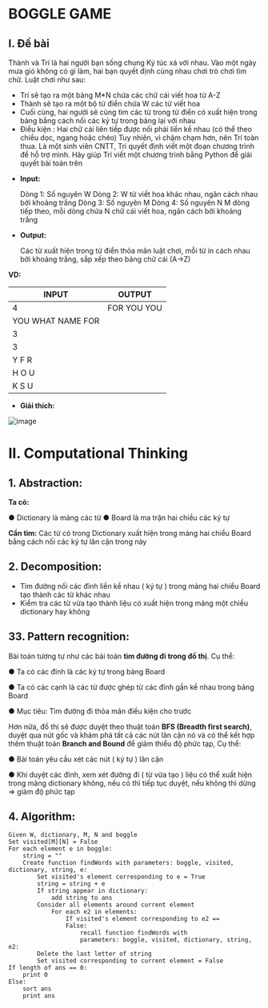 # **BOGGLE GAME**
## **I. Đề bài**
Thành và Trí là hai người bạn sống chung Ký túc xá với nhau. Vào một ngày mưa gió không có gì làm, hai bạn quyết định cùng nhau chơi trò chơi tìm chữ. Luật chơi như sau:
-	Trí sẽ tạo ra một bảng  M*N chứa các chữ cái viết hoa từ A-Z
-	Thành sẽ tạo ra một bộ từ điển chứa W các từ viết hoa
-	Cuối cùng, hai người sẽ cùng tìm các từ trong từ điển có xuất hiện trong bảng bẳng cách nối các ký tự trong bảng lại với nhau
-	Điều kiện : Hai chữ cái liên tiếp được nối phải liền kề nhau (có thể theo chiều dọc, ngang hoặc chéo)
Tuy nhiên, vì chậm chạm hơn, nên Trí toàn thua. Là một sinh viên CNTT, Trí quyết định viết một đoạn chương trình để hỗ trợ mình. Hãy giúp Trí viết một chương trình bằng Python để giải quyết bài toán trên

* **Input:**

	Dòng 1:  Số nguyên W
	Dòng 2: W từ viết hoa khác nhau, ngăn cách nhau bởi khoảng trắng
	Dòng 3: Số nguyên M
	Dòng 4: Số nguyên N
	M dòng tiếp theo, mỗi dòng chứa N chữ cái viết hoa, ngăn cách bởi khoảng trắng


* **Output:** 

	Các từ xuất hiện trong từ điển thỏa mãn luật chơi, mỗi từ in cách nhau bởi khoảng trắng, sắp xếp theo bảng chữ cái (A->Z)

**VD:**

| INPUT | OUTPUT	|
|-------|---------|
|4| FOR YOU YOU |
|YOU WHAT NAME FOR| |
|3| |
|3| |
|Y F R| |
|H O U| |
|K S U| |
 
* **Giải thích:**

 ![image](https://user-images.githubusercontent.com/55485505/123190961-b0d28100-d4ca-11eb-9b6a-1aca988c9eb8.png)

# **II. Computational Thinking**

## **1.	Abstraction:**

**Ta có:**

●	Dictionary là mảng các từ
●	Board là ma trận hai chiều các ký tự

**Cần tìm:** Các từ có trong Dictionary xuất hiện trong mảng hai chiều Board bằng cách nối các ký tự lân cận trong này

## **2.	Decomposition:**
-	Tìm đường nối các đỉnh liền kề nhau ( ký tự ) trong mảng hai chiều Board tạo thành các từ khác nhau
-	Kiểm tra các từ vừa tạo thành liệu có xuất hiện trong mảng một chiều dictionary hay không

## **33.	Pattern recognition:**

Bài toán tương tự như các bài toán **tìm đường đi trong đồ thị**. Cụ thể:

●	Ta có các đỉnh là các ký tự trong bảng Board

●	Ta có các cạnh là các từ được ghép từ các đỉnh gần kề nhau trong bảng Board

●	Mục tiêu: Tìm đường đi thỏa mãn điều kiện cho trước

Hơn nữa, đồ thị sẽ được duyệt theo thuật toán **BFS (Breadth first search)**, duyệt qua nút gốc và khám phá tất cả các nút lân cận nó và có thể kết hợp thêm thuật toán **Branch and Bound** để giảm thiểu độ phức tạp, Cụ thể:

●	Bài toán yêu cầu xét các nút ( ký tự ) lân cận

●	Khi duyệt các đỉnh, xem xét đường đi ( từ vừa tạo ) liệu có thể xuất hiện trong mảng dictionary không, nếu có thì tiếp tục duyệt, nếu không thì dừng => giảm độ phức tạp

## **4. Algorithm:**

```[Python3]
Given W, dictionary, M, N and boggle
Set visited[M][N] = False
For each element e in boggle:
	string = ""
	Create function findWords with parameters: boggle, visited, dictionary, string, e:
		Set visited's element corresponding to e = True
		string = string + e
		If string appear in dictionary:
			add string to ans
		Consider all elements around current element
			For each e2 in elements:
				If visited's element corresponding to e2 == 
				False:
					recall function findWords with 
					parameters: boggle, visited, dictionary, string, e2:
		Delete the last letter of string
		Set visited corresponding to current element = False
If length of ans == 0:
	print 0
Else:
	sort ans
	print ans
```
